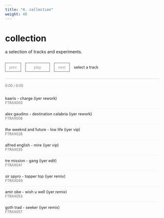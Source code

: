 ```yaml
---
title: "4. collection"
weight: 40
---
```


# collection

a selection of tracks and experiments.

<style>
.music-player {
  max-width: 100%;
  margin: 2em 0;
  padding-left: 0;
}

.player-controls {
  display: flex;
  align-items: center;
  gap: 1em;
  margin-bottom: 1.5em;
  flex-wrap: wrap;
}

.control-button {
  background: none;
  border: 1px solid #666;
  padding: 0.5em 1em;
  cursor: pointer;
  font-size: 0.9em;
  color: #999;
}

.play-button {
  min-width: 80px;
  padding: 0.5em 1.5em;
}

.control-button:hover {
  background: rgba(0, 0, 0, 0.03);
}

.control-button:disabled {
  opacity: 0.3;
  cursor: not-allowed;
}

.current-track {
  flex: 1;
  min-width: 200px;
}

.track-title {
  font-weight: normal;
  font-size: 0.9em;
}

.track-info {
  color: #666;
  font-size: 0.8em;
}

.progress-bar {
  width: 100%;
  height: 4px;
  background: #f0f0f0;
  margin: 1em 0;
  cursor: pointer;
  position: relative;
}

.progress {
  height: 100%;
  background: #666;
  width: 0;
  transition: width 0.1s;
}

.time-display {
  font-size: 0.8em;
  color: #666;
  margin-bottom: 1.5em;
}

.track-list {
  list-style: none;
  padding: 0;
  padding-left: 0 !important;
  margin: 0;
  margin-left: 0 !important;
}

.track-item {
  padding: 0.75em 0;
  border-bottom: 1px solid #f0f0f0;
  cursor: pointer;
  display: flex;
  justify-content: space-between;
  align-items: center;
  transition: background 0.15s;
}

.track-item:hover {
  background: rgba(0, 0, 0, 0.02);
}

.track-item.active {
  background: rgba(0, 0, 0, 0.02);
}

.track-item.active:hover {
  background: rgba(0, 0, 0, 0.02);
}

.track-item:last-child {
  border-bottom: none;
}

.track-duration {
  font-size: 0.8em;
  color: #999;
}

@media (max-width: 600px) {
  .player-controls {
    gap: 0.5em;
  }
  
  .play-button {
    padding: 0.5em 1em;
  }
  
  .current-track {
    width: 100%;
    margin-top: 0.5em;
  }
}

@media (prefers-color-scheme: dark) {
  .track-info, .time-display {
    color: #999;
  }
  
  .track-item {
    border-bottom-color: #333;
  }
  
  .track-item:hover {
    background: rgba(255, 255, 255, 0.03);
  }
  
  .track-item.active {
    background: rgba(255, 255, 255, 0.03);
  }
  
  .track-item.active:hover {
    background: rgba(255, 255, 255, 0.03);
  }
  
  .control-button {
    border-color: #999;
    color: #999;
  }
  
  .control-button:hover {
    background: rgba(255, 255, 255, 0.05);
  }
  
  .control-button:disabled {
    opacity: 0.3;
  }
  
  .progress-bar {
    background: #2a2a2a;
  }
  
  .progress {
    background: #999;
  }
}
</style>

<div class="music-player">
  <div class="player-controls">
    <button class="control-button" id="prevButton">prev</button>
    <button class="control-button play-button" id="playButton">play</button>
    <button class="control-button" id="nextButton">next</button>
    <div class="current-track">
      <div class="track-title" id="currentTitle">select a track</div>
      <div class="track-info" id="currentInfo"></div>
    </div>
  </div>
  
  <div class="progress-bar" id="progressBar">
    <div class="progress" id="progress"></div>
  </div>
  
  <div class="time-display" id="timeDisplay">0:00 / 0:00</div>
  
  <ul class="track-list" id="trackList">
    <li class="track-item" data-src="https://tracks.auteur.ing/file/auteuring/FTRAX003%20Kaaris%20-%20Charge%20(Iyer%20Rework).mp3" data-title="kaaris - charge (iyer rework)" data-info="FTRAX003">
      <div>
        <div class="track-title">kaaris - charge (iyer rework)</div>
        <div class="track-info">FTRAX003</div>
      </div>
      <div class="track-duration"></div>
    </li>
    <li class="track-item" data-src="https://tracks.auteur.ing/file/auteuring/FTRAX008%20Alex%20Gaudino%20-%20Destination%20Calabria%20(Iyer%20Rework).mp3" data-title="alex gaudino - destination calabria (iyer rework)" data-info="FTRAX008">
      <div>
        <div class="track-title">alex gaudino - destination calabria (iyer rework)</div>
        <div class="track-info">FTRAX008</div>
      </div>
      <div class="track-duration"></div>
    </li>
    <li class="track-item" data-src="https://tracks.auteur.ing/file/auteuring/FTRAX028%20The%20Weeknd%20and%20Future%20-%20Low%20Life%20(Iyer%20VIP).mp3" data-title="the weeknd and future - low life (iyer vip)" data-info="FTRAX028">
      <div>
        <div class="track-title">the weeknd and future - low life (iyer vip)</div>
        <div class="track-info">FTRAX028</div>
      </div>
      <div class="track-duration"></div>
    </li>
    <li class="track-item" data-src="https://tracks.auteur.ing/file/auteuring/FTRAX035%20Alfred%20English%20-%20Mire%20(Iyer%20VIP).mp3" data-title="alfred english - mire (iyer vip)" data-info="FTRAX035">
      <div>
        <div class="track-title">alfred english - mire (iyer vip)</div>
        <div class="track-info">FTRAX035</div>
      </div>
      <div class="track-duration"></div>
    </li>
    <li class="track-item" data-src="https://tracks.auteur.ing/file/auteuring/FTRAX041%20Tre%20Mission%20-%20Gang%20(iyer%20edit).mp3" data-title="tre mission - gang (iyer edit)" data-info="FTRAX041">
      <div>
        <div class="track-title">tre mission - gang (iyer edit)</div>
        <div class="track-info">FTRAX041</div>
      </div>
      <div class="track-duration"></div>
    </li>
    <li class="track-item" data-src="https://tracks.auteur.ing/file/auteuring/FTRAX049%20Sir%20Spyro%20-%20Topper%20Top%20(Iyer%20Remix).mp3" data-title="sir spyro - topper top (iyer remix)" data-info="FTRAX049">
      <div>
        <div class="track-title">sir spyro - topper top (iyer remix)</div>
        <div class="track-info">FTRAX049</div>
      </div>
      <div class="track-duration"></div>
    </li>
    <li class="track-item" data-src="https://tracks.auteur.ing/file/auteuring/FTRAX053%20Amir%20Obe%20-%20Wish%20U%20Well%20(iyer%20Remix).mp3" data-title="amir obe - wish u well (iyer remix)" data-info="FTRAX053">
      <div>
        <div class="track-title">amir obe - wish u well (iyer remix)</div>
        <div class="track-info">FTRAX053</div>
      </div>
      <div class="track-duration"></div>
    </li>
    <li class="track-item" data-src="https://tracks.auteur.ing/file/auteuring/FTRAX057%20GOTH%20TRAD%20-%20SEEKER%20(IYER%20REMIX).mp3" data-title="goth trad - seeker (iyer remix)" data-info="FTRAX057">
      <div>
        <div class="track-title">goth trad - seeker (iyer remix)</div>
        <div class="track-info">FTRAX057</div>
      </div>
      <div class="track-duration"></div>
    </li>
  </ul>
</div>

<script>
const audio = new Audio();
const playButton = document.getElementById('playButton');
const prevButton = document.getElementById('prevButton');
const nextButton = document.getElementById('nextButton');
const currentTitle = document.getElementById('currentTitle');
const currentInfo = document.getElementById('currentInfo');
const progressBar = document.getElementById('progressBar');
const progress = document.getElementById('progress');
const timeDisplay = document.getElementById('timeDisplay');
const trackList = document.getElementById('trackList');
const trackItems = document.querySelectorAll('.track-item');

let currentTrackIndex = -1;
let isPlaying = false;

// Format time in mm:ss
function formatTime(seconds) {
  const mins = Math.floor(seconds / 60);
  const secs = Math.floor(seconds % 60);
  return `${mins}:${secs.toString().padStart(2, '0')}`;
}

// Load and play track
function loadTrack(index) {
  if (index < 0 || index >= trackItems.length) return;
  
  const track = trackItems[index];
  const src = track.dataset.src;
  const title = track.dataset.title;
  const info = track.dataset.info;
  
  // Update UI
  currentTitle.textContent = title;
  currentInfo.textContent = info;
  
  // Update active state
  trackItems.forEach(item => item.classList.remove('active'));
  track.classList.add('active');
  
  // Load audio
  audio.src = src;
  currentTrackIndex = index;
  
  // Update button states
  prevButton.disabled = index === 0;
  nextButton.disabled = index === trackItems.length - 1;
  
  // Auto play if already playing
  if (isPlaying) {
    audio.play();
  }
}

// Play/pause toggle
playButton.addEventListener('click', () => {
  if (currentTrackIndex === -1) {
    loadTrack(0);
  }
  
  if (isPlaying) {
    audio.pause();
    playButton.textContent = 'play';
    isPlaying = false;
  } else {
    audio.play();
    playButton.textContent = 'pause';
    isPlaying = true;
  }
});

// Track click handler
trackItems.forEach((track, index) => {
  track.addEventListener('click', () => {
    loadTrack(index);
    audio.play();
    playButton.textContent = 'pause';
    isPlaying = true;
  });
});

// Update progress
audio.addEventListener('timeupdate', () => {
  const percent = (audio.currentTime / audio.duration) * 100;
  progress.style.width = percent + '%';
  
  timeDisplay.textContent = `${formatTime(audio.currentTime)} / ${formatTime(audio.duration || 0)}`;
});

// Progress bar click
progressBar.addEventListener('click', (e) => {
  if (audio.duration) {
    const percent = e.offsetX / progressBar.offsetWidth;
    audio.currentTime = percent * audio.duration;
  }
});

// Auto play next track
audio.addEventListener('ended', () => {
  if (currentTrackIndex < trackItems.length - 1) {
    loadTrack(currentTrackIndex + 1);
    audio.play();
  } else {
    playButton.textContent = 'play';
    isPlaying = false;
  }
});

// Handle loading errors
audio.addEventListener('error', () => {
  currentTitle.textContent = 'error loading track';
  playButton.textContent = 'play';
  isPlaying = false;
});

// Previous button
prevButton.addEventListener('click', () => {
  if (currentTrackIndex > 0) {
    loadTrack(currentTrackIndex - 1);
    if (isPlaying) {
      audio.play();
    }
  }
});

// Next button
nextButton.addEventListener('click', () => {
  if (currentTrackIndex < trackItems.length - 1) {
    loadTrack(currentTrackIndex + 1);
    if (isPlaying) {
      audio.play();
    }
  }
});

// Initialize button states
prevButton.disabled = true;
nextButton.disabled = true;
</script>